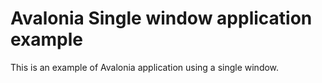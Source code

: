 # Avalonia Single window application example
This is an example of Avalonia application using a single window.
